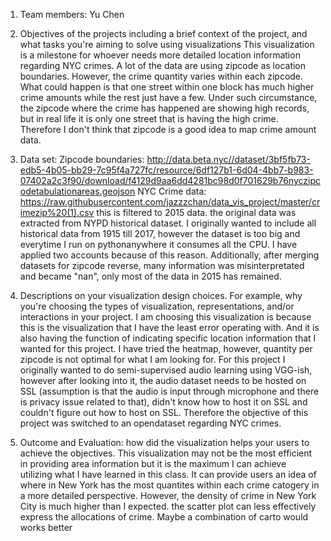 1. Team members: Yu Chen

2. Objectives of the projects including a brief context of the project, and what tasks you're aiming to solve using visualizations
This visualization is a milestone for whoever needs more detailed location information regarding NYC crimes. 
A lot of the data are using zipcode as location boundaries. However, the crime quantity varies within each zipcode. What could happen is that one street within one block has much higher crime amounts while the rest just have a few. Under such circumstance, the zipcode where the crime has happened are showing high records, but in real life it is only one street that is having the high crime. Therefore I don't think that zipcode is a good idea to map crime amount data. 

3. Data set: Zipcode boundaries: http://data.beta.nyc//dataset/3bf5fb73-edb5-4b05-bb29-7c95f4a727fc/resource/6df127b1-6d04-4bb7-b983-07402a2c3f90/download/f4129d9aa6dd4281bc98d0f701629b76nyczipcodetabulationareas.geojson
             NYC Crime data: https://raw.githubusercontent.com/jazzzchan/data_vis_project/master/crimezip%20(1).csv this is filtered to 2015 data. the original data was extracted from NYPD historical dataset. I originally wanted to include all historical data from 1915 till 2017, however the dataset is too big and everytime I run on pythonanywhere it consumes all the CPU. I have applied two accounts because of this reason. Additionally, after merging datasets for zipcode reverse, many information was misinterpretated and became "nan", only most of the data in 2015 has remained.
4. Descriptions on your visualization design choices. For example, why you're choosing the types of visualization, representations, and/or interactions in your project.
I am choosing this visualization is because this is the visualization that I have the least error operating with. And it is also having the function of indicating specific location information that I wanted for this project. I have tried the heatmap, however, quantity per zipcode is not optimal for what I am looking for. For this project I originally wanted to do semi-supervised audio learning using VGG-ish, however after looking into it, the audio dataset needs to be hosted on SSL (assumption is that the audio is input through microphone and there is privacy issue related to that), didn't know how to host it on SSL and couldn't figure out how to host on SSL. Therefore the objective of this project was switched to an opendataset regarding NYC crimes. 
5. Outcome and Evaluation: how did the visualization helps your users to achieve the objectives.
This visualization may not be the most efficient in providing area information but it is the maximum I can achieve utilizing what I have learned in this class. It can provide users an idea of where in New York has the most quantites within each crime catogery in a more detailed perspective. However, the density of crime in New York City is much higher than I expected. the scatter plot can less effectively express the allocations of crime. Maybe a combination of carto would works better 
